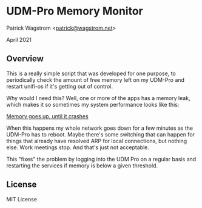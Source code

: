 UDM-Pro Memory Monitor
======================

Patrick Wagstrom &lt;patrick@wagstrom.net&gt;

April 2021

Overview
--------

This is a really simple script that was developed for one purpose, to periodically check the amount of free memory left on my UDM-Pro and restart unifi-os if it's getting out of control.

Why would I need this? Well, one or more of the apps has a memory leak, which makes it so sometimes my system performance looks like this:

[Memory goes up, until it crashes](udm-pro-memory-crash.png)

When this happens my whole network goes down for a few minutes as the UDM-Pro has to reboot. Maybe there's some switching that can happen for things that already have resolved ARP for local connections, but nothing else. Work meetings stop. And that's just not acceptable.

This "fixes" the problem by logging into the UDM Pro on a regular basis and restarting the services if memory is below a given threshold.

License
-------

MIT License
